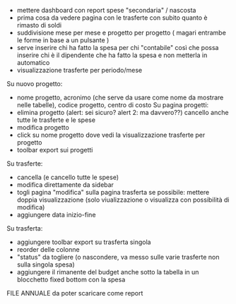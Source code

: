 * mettere dashboard con report spese "secondaria" / nascosta
* prima cosa da vedere pagina con le trasferte con subito quanto è rimasto di soldi
* suddivisione mese per mese e progetto per progetto ( magari entrambe le forme in base a un pulsante )
* serve inserire chi ha fatto la spesa per chi "contabile" così che possa inserire chi è il dipendente che ha fatto la spesa e non metterla in automatico
* visualizzazione trasferte per periodo/mese



Su nuovo progetto:
- nome progetto, acronimo (che serve da usare come nome da mostrare nelle tabelle), codice progetto, centro di costo
Su pagina progetti:
- elimina progetto (alert: sei sicuro? alert 2: ma davvero??) cancello anche tutte le trasferte e le spese
- modifica progetto
- click su nome progetto dove vedi la visualizzazione trasferte per progetto
- toolbar export sui progetti


Su trasferte:
- cancella (e cancello tutte le spese)
- modifica direttamente da sidebar
- togli pagina "modifica" sulla pagina trasferta
se possibile: mettere doppia visualizzazione (solo viualizzazione o visualizza con possibilità di modifica)
- aggiungere data inizio-fine 

Su trasferta:
- aggiungere toolbar export su trasferta singola
- reorder delle colonne
- "status" da togliere (o nascondere, va messo sulle varie trasferte non sulla singola spesa)
- aggiungere il rimanente del budget anche sotto la tabella in un blocchetto fixed bottom con la spesa



FILE ANNUALE da poter scaricare come report